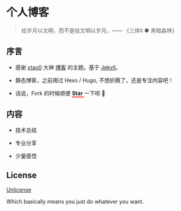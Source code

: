 # 个人博客

> 给岁月以文明，而不是给文明以岁月。—— 《三体Ⅱ ● 黑暗森林》

## 序言

* 感谢 [xtao0](https://github.com/xta0) 大神 [博客](https://xta0.me/) 的主题。基于 [Jekyll](https://jekyllrb.com/docs/)。

* 静态博客，之前用过 Hexo / Hugo, 不想折腾了，还是专注内容吧！

* 话说，Fork 的时候顺便 <span style="border-bottom:3px double red;"> **Star** </span> 一下呗 🖖

## 内容

* 技术总结

* 专业分享

* 少量感悟

## License 

[Unlicense](https://en.wikipedia.org/wiki/Unlicense)

Which basically means you just do whatever you want.

